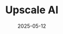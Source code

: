 ---  
layout: startup_page  
title: "Upscale AI"  
id: "upscale.ai"  
permalink: "/upscaleaiupscale.ai05122025/"  
website: "https://www.upscale.ai/"  
funding_round: "Seed"  
funding_amount: "$5.5M"  
investors: "nvp capital, M12 (Microsoft’s Venture Fund), Eniac Ventures, SuperAngel.Fund, Breakpoint Capital"  
about: "Upscale AI is an AI-native platform designed to help e-commerce brands create, run, and optimize TV ads across streaming platforms using generative AI and machine learning. Their flagship product, Upscale Studio, automates creative generation, programmatic media buying, and real-time optimization for Streaming TV ads, transforming traditional TV ads into a performance channel."  
markets: "AI, AdTech, E-commerce"  
hq: "San Francisco, California, United States"  
founded_year: "2020"  
linkedin: "https://www.linkedin.com/company/upscaleaihq"  
twitter: "https://twitter.com/upscaleaiHQ"  
instagram: ""  
facebook: "https://www.facebook.com/upscaleaihq"  
crunchbase: "https://www.crunchbase.com/organization/upscale-579e"  
pitchbook: "https://pitchbook.com/profiles/company/464356-72"  

date_display: "12-May-2025"  
date: "2025-05-12"

# SEO Optimization  
meta_title: "Upscale AI - Seed Funding ($5.5M)"  
meta_description: "Upscale AI, Upscale AI is an AI-native platform designed to help e-commerce brands create, run, and optimize TV ads across streaming platforms using generative AI..."  
meta_keywords: "Upscale AI, AI, AdTech, E-commerce, Seed funding"  
canonical_url: "https://startup.projectstartups.com/upscaleaiupscale.ai05122025/"  
---
